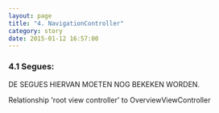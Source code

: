 ```yaml
---
layout: page
title: "4. NavigationController"
category: story
date: 2015-01-12 16:57:00
---
```


### 4.1 Segues:

DE SEGUES HIERVAN MOETEN NOG BEKEKEN WORDEN.

Relationship 'root view controller' to OverviewViewController
